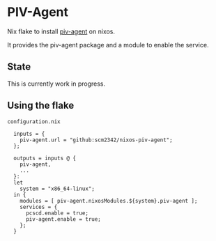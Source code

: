 # PIV-Agent

Nix flake to install [piv-agent](https://github.com/smlx/piv-agent) on nixos.

It provides the piv-agent package and a module to enable the service.

## State

This is currently work in progress.

## Using the flake

`configuration.nix`
```
  inputs = {
    piv-agent.url = "github:scm2342/nixos-piv-agent";
  };

  outputs = inputs @ {
    piv-agent,
    ...
  }:
  let
    system = "x86_64-linux";
  in {
    modules = [ piv-agent.nixosModules.${system}.piv-agent ];
    services = {
      pcscd.enable = true;
      piv-agent.enable = true;
    };
  }
```

